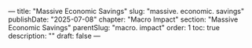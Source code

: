— title: "Massive Economic Savings"
slug: "massive. economic. savings" publishDate: "2025-07-08"
chapter: "Macro Impact" section: "Massive Economic Savings"
parentSlug: "macro. impact" order: 1
toc: true description: ""
draft: false
—

